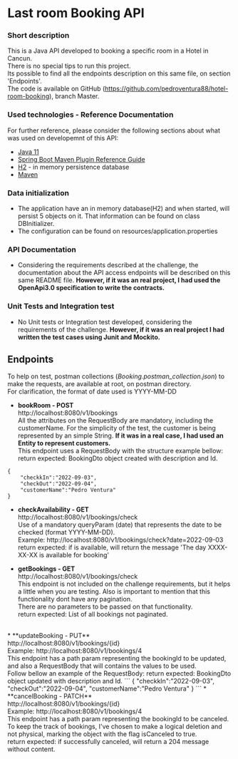 # Last room Booking API

### Short description
This is a Java API developed to booking a specific room in a Hotel in Cancun. <br/>
There is no special tips to run this project. <br/>
Its possible to find all the endpoints description on this same file, on section 'Endpoints'. <br/>
The code is available on GitHub (https://github.com/pedroventura88/hotel-room-booking), branch Master.

### Used technologies - Reference Documentation
For further reference, please consider the following sections about what was used on developemnt of this API:
* [Java 11](https://docs.oracle.com/en/java/javase/11/docs/api/index.html)
* [Spring Boot Maven Plugin Reference Guide](https://docs.spring.io/spring-boot/docs/2.7.2/maven-plugin/reference/html/)
* [H2](https://www.h2database.com/html/main.html) - in memory persistence database
* [Maven](https://maven.apache.org/)

### Data initialization
* The application have an in memory database(H2) and when started, will persist 5 objects on it.
That information can be found on class DBInitializer.
* The configuration can be found on resources/application.properties

### API Documentation
* Considering the requirements described at the challenge, the documentation about the API access endpoints will be described
on this same README file. **However, if it was an real project, I had used the OpenApi3.0 specification to write the contracts.**

### Unit Tests and Integration test
* No Unit tests or Integration test developed, considering the requirements of the challenge.
**However, if it was an real project I had written the test cases using Junit and Mockito.**

Endpoints
-
To help on test, postman collections (*Booking.postman_collection.json*) to make the requests, are available at root, on postman directory. <br/>
For clarification, the format of date used is YYYY-MM-DD
<br/>
* **bookRoom - POST** <br/>
http://localhost:8080/v1/bookings <br/>
All the attributes on the RequestBody are mandatory, including the customerName. For the simplicity of the test, the customer
is being represented by an simple String. **If it was in a real case, I had used an Entity to represent customers.** <br/>
This endpoint uses a RequestBody with the structure example bellow:<br/>
return expected: BookingDto object created with description and Id.
```
{
    "checkkIn":"2022-09-03",
    "checkOut":"2022-09-04",
    "customerName":"Pedro Ventura"
}
```


* **checkAvailability - GET** <br/>
http://localhost:8080/v1/bookings/check <br/>
Use of a mandatory queryParam (date) that represents the date to be checked (format YYYY-MM-DD). <br/>
Example: http://localhost:8080/v1/bookings/check?date=2022-09-03 <br/>
return expected: if is available, will return the message 'The day XXXX-XX-XX is available for booking'

* **getBookings - GET** <br/>
http://localhost:8080/v1/bookings/check <br/>
This endpoint is not included on the challenge requirements, but it helps a little when you are testing. Also is important 
to mention that this functionality dont have any pagination. <br/>
There are no parameters to be passed on that functionality. <br/>
return expected: List of all bookings not paginated.
<br/>
* **updateBooking - PUT** <br/>
http://localhost:8080/v1/bookings/{id} <br/>
Example: http://localhost:8080/v1/bookings/4 <br/>
This endpoint has a path param representing the bookingId to be updated, and also a RequestBody that will contains the values to be used. <br/>
Follow bellow an example of the RequestBody:
return expected: BookingDto object updated with description and Id.
```
{
    "checkkIn":"2022-09-03",
    "checkOut":"2022-09-04",
    "customerName":"Pedro Ventura"
}
```
* **cancelBooking - PATCH** <br/>
http://localhost:8080/v1/bookings/{id} <br/>
Example: http://localhost:8080/v1/bookings/4 <br/>  
This endpoint has a path param representing the bookingId to be canceled. To keep the track of bookings,
I've chosen to make a logical deletion and not physical, marking the object with the flag isCanceled to true. <br/>
return expected: if successfully canceled, will return a 204 message without content.



